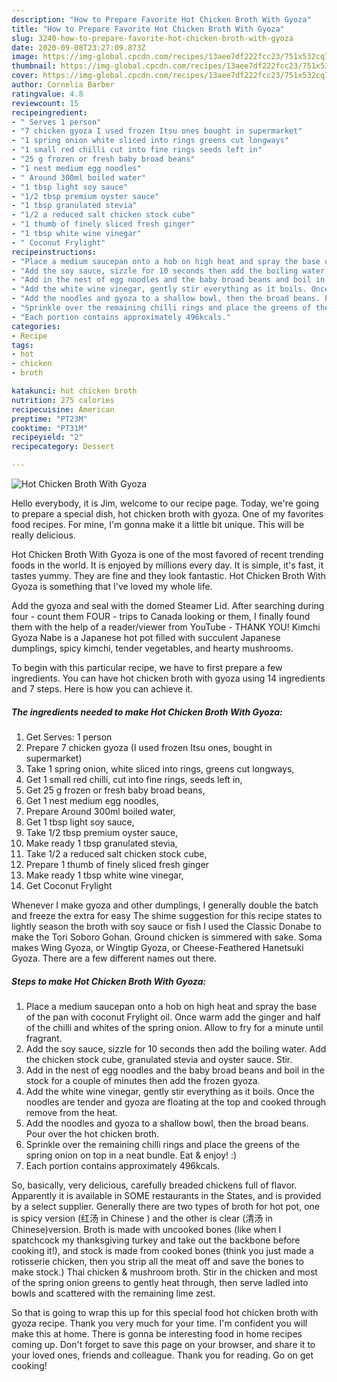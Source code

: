 ```yaml
---
description: "How to Prepare Favorite Hot Chicken Broth With Gyoza"
title: "How to Prepare Favorite Hot Chicken Broth With Gyoza"
slug: 3240-how-to-prepare-favorite-hot-chicken-broth-with-gyoza
date: 2020-09-08T23:27:09.873Z
image: https://img-global.cpcdn.com/recipes/13aee7df222fcc23/751x532cq70/hot-chicken-broth-with-gyoza-recipe-main-photo.jpg
thumbnail: https://img-global.cpcdn.com/recipes/13aee7df222fcc23/751x532cq70/hot-chicken-broth-with-gyoza-recipe-main-photo.jpg
cover: https://img-global.cpcdn.com/recipes/13aee7df222fcc23/751x532cq70/hot-chicken-broth-with-gyoza-recipe-main-photo.jpg
author: Cornelia Barber
ratingvalue: 4.8
reviewcount: 15
recipeingredient:
- " Serves 1 person"
- "7 chicken gyoza I used frozen Itsu ones bought in supermarket"
- "1 spring onion white sliced into rings greens cut longways"
- "1 small red chilli cut into fine rings seeds left in"
- "25 g frozen or fresh baby broad beans"
- "1 nest medium egg noodles"
- " Around 300ml boiled water"
- "1 tbsp light soy sauce"
- "1/2 tbsp premium oyster sauce"
- "1 tbsp granulated stevia"
- "1/2 a reduced salt chicken stock cube"
- "1 thumb of finely sliced fresh ginger"
- "1 tbsp white wine vinegar"
- " Coconut Frylight"
recipeinstructions:
- "Place a medium saucepan onto a hob on high heat and spray the base of the pan with coconut Frylight oil. Once warm add the ginger and half of the chilli and whites of the spring onion. Allow to fry for a minute until fragrant."
- "Add the soy sauce, sizzle for 10 seconds then add the boiling water. Add the chicken stock cube, granulated stevia and oyster sauce. Stir."
- "Add in the nest of egg noodles and the baby broad beans and boil in the stock for a couple of minutes then add the frozen gyoza."
- "Add the white wine vinegar, gently stir everything as it boils. Once the noodles are tender and gyoza are floating at the top and cooked through remove from the heat."
- "Add the noodles and gyoza to a shallow bowl, then the broad beans. Pour over the hot chicken broth."
- "Sprinkle over the remaining chilli rings and place the greens of the spring onion on top in a neat bundle. Eat &amp; enjoy! :)"
- "Each portion contains approximately 496kcals."
categories:
- Recipe
tags:
- hot
- chicken
- broth

katakunci: hot chicken broth 
nutrition: 275 calories
recipecuisine: American
preptime: "PT23M"
cooktime: "PT31M"
recipeyield: "2"
recipecategory: Dessert

---
```



![Hot Chicken Broth With Gyoza](https://img-global.cpcdn.com/recipes/13aee7df222fcc23/751x532cq70/hot-chicken-broth-with-gyoza-recipe-main-photo.jpg)

Hello everybody, it is Jim, welcome to our recipe page. Today, we're going to prepare a special dish, hot chicken broth with gyoza. One of my favorites food recipes. For mine, I'm gonna make it a little bit unique. This will be really delicious.

Hot Chicken Broth With Gyoza is one of the most favored of recent trending foods in the world. It is enjoyed by millions every day. It is simple, it's fast, it tastes yummy. They are fine and they look fantastic. Hot Chicken Broth With Gyoza is something that I've loved my whole life.

Add the gyoza and seal with the domed Steamer Lid. After searching during four - count them FOUR - trips to Canada looking or them, I finally found them with the help of a reader/viewer from YouTube - THANK YOU! Kimchi Gyoza Nabe is a Japanese hot pot filled with succulent Japanese dumplings, spicy kimchi, tender vegetables, and hearty mushrooms.


To begin with this particular recipe, we have to first prepare a few ingredients. You can have hot chicken broth with gyoza using 14 ingredients and 7 steps. Here is how you can achieve it.

<!--inarticleads1-->

##### The ingredients needed to make Hot Chicken Broth With Gyoza:

1. Get  Serves: 1 person
1. Prepare 7 chicken gyoza (I used frozen Itsu ones, bought in supermarket)
1. Take 1 spring onion, white sliced into rings, greens cut longways,
1. Get 1 small red chilli, cut into fine rings, seeds left in,
1. Get 25 g frozen or fresh baby broad beans,
1. Get 1 nest medium egg noodles,
1. Prepare  Around 300ml boiled water,
1. Get 1 tbsp light soy sauce,
1. Take 1/2 tbsp premium oyster sauce,
1. Make ready 1 tbsp granulated stevia,
1. Take 1/2 a reduced salt chicken stock cube,
1. Prepare 1 thumb of finely sliced fresh ginger
1. Make ready 1 tbsp white wine vinegar,
1. Get  Coconut Frylight


Whenever I make gyoza and other dumplings, I generally double the batch and freeze the extra for easy The shime suggestion for this recipe states to lightly season the broth with soy sauce or fish I used the Classic Donabe to make the Tori Soboro Gohan. Ground chicken is simmered with sake. Soma makes Wing Gyoza, or Wingtip Gyoza, or Cheese-Feathered Hanetsuki Gyoza. There are a few different names out there. 

<!--inarticleads2-->

##### Steps to make Hot Chicken Broth With Gyoza:

1. Place a medium saucepan onto a hob on high heat and spray the base of the pan with coconut Frylight oil. Once warm add the ginger and half of the chilli and whites of the spring onion. Allow to fry for a minute until fragrant.
1. Add the soy sauce, sizzle for 10 seconds then add the boiling water. Add the chicken stock cube, granulated stevia and oyster sauce. Stir.
1. Add in the nest of egg noodles and the baby broad beans and boil in the stock for a couple of minutes then add the frozen gyoza.
1. Add the white wine vinegar, gently stir everything as it boils. Once the noodles are tender and gyoza are floating at the top and cooked through remove from the heat.
1. Add the noodles and gyoza to a shallow bowl, then the broad beans. Pour over the hot chicken broth.
1. Sprinkle over the remaining chilli rings and place the greens of the spring onion on top in a neat bundle. Eat &amp; enjoy! :)
1. Each portion contains approximately 496kcals.


So, basically, very delicious, carefully breaded chickens full of flavor. Apparently it is available in SOME restaurants in the States, and is provided by a select supplier. Generally there are two types of broth for hot pot, one is spicy version (红汤 in Chinese ) and the other is clear (清汤 in Chinese)version. Broth is made with uncooked bones (like when I spatchcock my thanksgiving turkey and take out the backbone before cooking it!), and stock is made from cooked bones (think you just made a rotisserie chicken, then you strip all the meat off and save the bones to make stock.) Thai chicken &amp; mushroom broth. Stir in the chicken and most of the spring onion greens to gently heat through, then serve ladled into bowls and scattered with the remaining lime zest. 

So that is going to wrap this up for this special food hot chicken broth with gyoza recipe. Thank you very much for your time. I'm confident you will make this at home. There is gonna be interesting food in home recipes coming up. Don't forget to save this page on your browser, and share it to your loved ones, friends and colleague. Thank you for reading. Go on get cooking!
